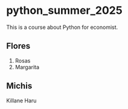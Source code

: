 # python_summer_2025
This is a course about Python for economist.


## Flores
1. Rosas
2. Margarita


## Michis
Killane
Haru


